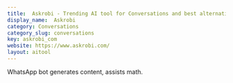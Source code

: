 ```yaml
---
title:  Askrobi - Trending AI tool for Conversations and best alternatives
display_name:  Askrobi
category: Conversations
category_slug: conversations
key: askrobi_com
website: https://www.askrobi.com/
layout: aitool
---
```


WhatsApp bot generates content, assists math.
